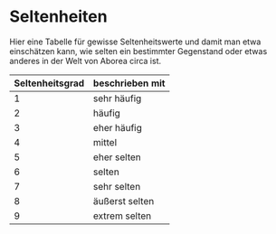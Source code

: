 # Seltenheiten

Hier eine Tabelle für gewisse Seltenheitswerte und damit man etwa einschätzen kann, wie selten ein bestimmter Gegenstand oder etwas anderes in der Welt von Aborea circa ist.

| Seltenheitsgrad | beschrieben mit |
| :--- | :--- |
| 1 | sehr häufig |
| 2 | häufig |
| 3 | eher häufig |
| 4 | mittel |
| 5 | eher selten |
| 6 | selten |
| 7 | sehr selten |
| 8 | äußerst selten |
| 9 | extrem selten |

